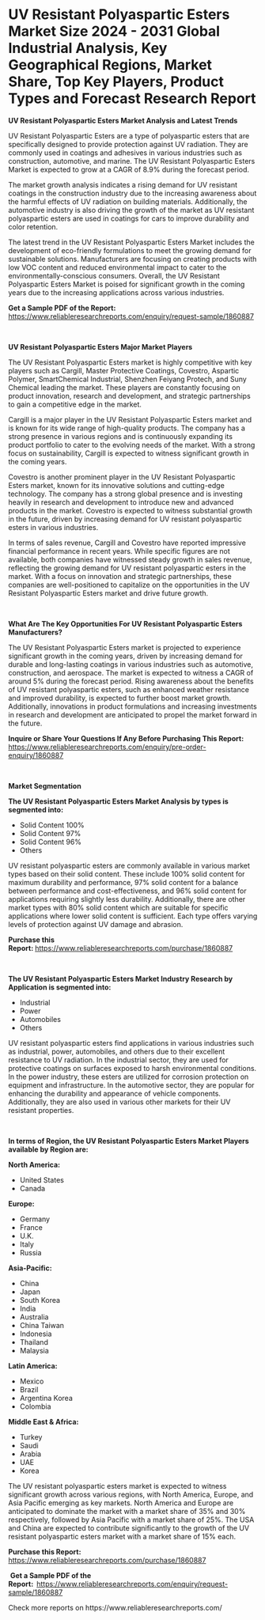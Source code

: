<p><h1>UV Resistant Polyaspartic Esters Market Size 2024 - 2031 Global Industrial Analysis, Key Geographical Regions, Market Share, Top Key Players, Product Types and Forecast Research Report</h1></p><p><strong>UV Resistant Polyaspartic Esters Market Analysis and Latest Trends</strong></p>
<p><p>UV Resistant Polyaspartic Esters are a type of polyaspartic esters that are specifically designed to provide protection against UV radiation. They are commonly used in coatings and adhesives in various industries such as construction, automotive, and marine. The UV Resistant Polyaspartic Esters Market is expected to grow at a CAGR of 8.9% during the forecast period.</p><p>The market growth analysis indicates a rising demand for UV resistant coatings in the construction industry due to the increasing awareness about the harmful effects of UV radiation on building materials. Additionally, the automotive industry is also driving the growth of the market as UV resistant polyaspartic esters are used in coatings for cars to improve durability and color retention.</p><p>The latest trend in the UV Resistant Polyaspartic Esters Market includes the development of eco-friendly formulations to meet the growing demand for sustainable solutions. Manufacturers are focusing on creating products with low VOC content and reduced environmental impact to cater to the environmentally-conscious consumers. Overall, the UV Resistant Polyaspartic Esters Market is poised for significant growth in the coming years due to the increasing applications across various industries.</p></p>
<p><strong>Get a Sample PDF of the Report:&nbsp;</strong> <a href="https://www.reliableresearchreports.com/enquiry/request-sample/1860887">https://www.reliableresearchreports.com/enquiry/request-sample/1860887</a></p>
<p>&nbsp;</p>
<p><strong>UV Resistant Polyaspartic Esters Major Market Players</strong></p>
<p><p>The UV Resistant Polyaspartic Esters market is highly competitive with key players such as Cargill, Master Protective Coatings, Covestro, Aspartic Polymer, SmartChemical Industrial, Shenzhen Feiyang Protech, and Suny Chemical leading the market. These players are constantly focusing on product innovation, research and development, and strategic partnerships to gain a competitive edge in the market.</p><p>Cargill is a major player in the UV Resistant Polyaspartic Esters market and is known for its wide range of high-quality products. The company has a strong presence in various regions and is continuously expanding its product portfolio to cater to the evolving needs of the market. With a strong focus on sustainability, Cargill is expected to witness significant growth in the coming years.</p><p>Covestro is another prominent player in the UV Resistant Polyaspartic Esters market, known for its innovative solutions and cutting-edge technology. The company has a strong global presence and is investing heavily in research and development to introduce new and advanced products in the market. Covestro is expected to witness substantial growth in the future, driven by increasing demand for UV resistant polyaspartic esters in various industries.</p><p>In terms of sales revenue, Cargill and Covestro have reported impressive financial performance in recent years. While specific figures are not available, both companies have witnessed steady growth in sales revenue, reflecting the growing demand for UV resistant polyaspartic esters in the market. With a focus on innovation and strategic partnerships, these companies are well-positioned to capitalize on the opportunities in the UV Resistant Polyaspartic Esters market and drive future growth.</p></p>
<p>&nbsp;</p>
<p><strong>What Are The Key Opportunities For UV Resistant Polyaspartic Esters Manufacturers?</strong></p>
<p><p>The UV Resistant Polyaspartic Esters market is projected to experience significant growth in the coming years, driven by increasing demand for durable and long-lasting coatings in various industries such as automotive, construction, and aerospace. The market is expected to witness a CAGR of around 5% during the forecast period. Rising awareness about the benefits of UV resistant polyaspartic esters, such as enhanced weather resistance and improved durability, is expected to further boost market growth. Additionally, innovations in product formulations and increasing investments in research and development are anticipated to propel the market forward in the future.</p></p>
<p><strong>Inquire or Share Your Questions If Any Before Purchasing This Report:</strong> <a href="https://www.reliableresearchreports.com/enquiry/pre-order-enquiry/1860887">https://www.reliableresearchreports.com/enquiry/pre-order-enquiry/1860887</a></p>
<p>&nbsp;</p>
<p><strong>Market Segmentation</strong></p>
<p><strong>The UV Resistant Polyaspartic Esters Market Analysis by types is segmented into:</strong></p>
<p><ul><li>Solid Content 100%</li><li>Solid Content 97%</li><li>Solid Content 96%</li><li>Others</li></ul></p>
<p><p>UV resistant polyaspartic esters are commonly available in various market types based on their solid content. These include 100% solid content for maximum durability and performance, 97% solid content for a balance between performance and cost-effectiveness, and 96% solid content for applications requiring slightly less durability. Additionally, there are other market types with 80% solid content which are suitable for specific applications where lower solid content is sufficient. Each type offers varying levels of protection against UV damage and abrasion.</p></p>
<p><strong>Purchase this Report:&nbsp;</strong><a href="https://www.reliableresearchreports.com/purchase/1860887">https://www.reliableresearchreports.com/purchase/1860887</a></p>
<p>&nbsp;</p>
<p><strong>The UV Resistant Polyaspartic Esters Market Industry Research by Application is segmented into:</strong></p>
<p><ul><li>Industrial</li><li>Power</li><li>Automobiles</li><li>Others</li></ul></p>
<p><p>UV resistant polyaspartic esters find applications in various industries such as industrial, power, automobiles, and others due to their excellent resistance to UV radiation. In the industrial sector, they are used for protective coatings on surfaces exposed to harsh environmental conditions. In the power industry, these esters are utilized for corrosion protection on equipment and infrastructure. In the automotive sector, they are popular for enhancing the durability and appearance of vehicle components. Additionally, they are also used in various other markets for their UV resistant properties.</p></p>
<p>&nbsp;</p>
<p><strong>In terms of Region, the UV Resistant Polyaspartic Esters Market Players available by Region are:</strong></p>
<p>
    <p> <strong> North America: </strong>
        <ul>
            <li>United States</li>
            <li>Canada</li>
        </ul>
        </p> 
    <p> <strong> Europe: </strong>
        <ul>
            <li>Germany</li>
            <li>France</li>
            <li>U.K.</li>
            <li>Italy</li>
            <li>Russia</li>
        </ul>
        </p> 
    <p> <strong> Asia-Pacific: </strong>
        <ul>
            <li>China</li>
            <li>Japan</li>
            <li>South Korea</li>
            <li>India</li>
            <li>Australia</li>
            <li>China Taiwan</li>
            <li>Indonesia</li>
            <li>Thailand</li>
            <li>Malaysia</li>
        </ul>
        </p> 
    <p> <strong> Latin America: </strong>
        <ul>
            <li>Mexico</li>
            <li>Brazil</li>
            <li>Argentina Korea</li>
            <li>Colombia</li>
        </ul>
        </p> 
    <p> <strong> Middle East & Africa: </strong>
        <ul>
            <li>Turkey</li>
            <li>Saudi</li>
            <li>Arabia</li>
            <li>UAE</li>
            <li>Korea</li>
        </ul>
    </p>
    </p>
<p><p>The UV resistant polyaspartic esters market is expected to witness significant growth across various regions, with North America, Europe, and Asia Pacific emerging as key markets. North America and Europe are anticipated to dominate the market with a market share of 35% and 30% respectively, followed by Asia Pacific with a market share of 25%. The USA and China are expected to contribute significantly to the growth of the UV resistant polyaspartic esters market with a market share of 15% each.</p></p>
<p><strong>Purchase this Report: </strong><a href="https://www.reliableresearchreports.com/purchase/1860887">https://www.reliableresearchreports.com/purchase/1860887</a></p>
<p>&nbsp;<strong>Get a Sample PDF of the Report:&nbsp;&nbsp;</strong><a href="https://www.reliableresearchreports.com/enquiry/request-sample/1860887">https://www.reliableresearchreports.com/enquiry/request-sample/1860887</a></p>
<p><strong></strong></p>
<p>Check more reports on https://www.reliableresearchreports.com/</p>